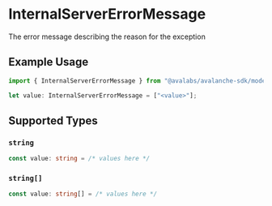 # InternalServerErrorMessage

The error message describing the reason for the exception

## Example Usage

```typescript
import { InternalServerErrorMessage } from "@avalabs/avalanche-sdk/models/errors";

let value: InternalServerErrorMessage = ["<value>"];
```

## Supported Types

### `string`

```typescript
const value: string = /* values here */
```

### `string[]`

```typescript
const value: string[] = /* values here */
```

